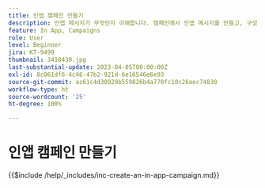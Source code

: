 ```yaml
---
title: 인앱 캠페인 만들기
description: 인앱 메시지가 무엇인지 이해합니다. 캠페인에서 인앱 메시지를 만들고, 구성하고, 게시하는 방법에 대해 알아봅니다.
feature: In App, Campaigns
role: User
level: Beginner
jira: KT-9499
thumbnail: 3410430.jpg
last-substantial-update: 2023-04-05T00:00:00Z
exl-id: 8c061df6-4c46-47b2-921d-6e16546e6e93
source-git-commit: ac61c4d30929b559826b4a770fc10c26aec74830
workflow-type: ht
source-wordcount: '25'
ht-degree: 100%

---
```


# 인앱 캠페인 만들기

{{$include /help/_includes/inc-create-an-in-app-campaign.md}}
